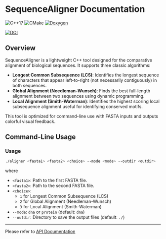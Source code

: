 # SequenceAligner Documentation

![C++17](https://img.shields.io/badge/C%2B%2B-17-blue.svg) ![CMake](https://img.shields.io/badge/CMake-≥3.10-blue.svg)
[![Doxygen](https://img.shields.io/badge/docs-Doxygen-blue)](https://bibymaths.github.io/SequenceAligner/api/index.html)

[![DOI](https://zenodo.org/badge/DOI/10.5281/zenodo.15414690.svg)](https://doi.org/10.5281/zenodo.15414690)

## Overview

SequenceAligner is a lightweight C++ tool designed for the comparative alignment of biological sequences. It supports three classic algorithms:

* **Longest Common Subsequence (LCS)**: Identifies the longest sequence of characters that appear left-to-right (not necessarily contiguously) in both sequences.
* **Global Alignment (Needleman-Wunsch)**: Finds the best full-length alignment between two sequences using dynamic programming.
* **Local Alignment (Smith-Waterman)**: Identifies the highest scoring local subsequence alignment useful for identifying conserved motifs.

This tool is optimized for command-line use with FASTA inputs and outputs colorful visual feedback.

## Command-Line Usage

### Usage

```bash
./aligner <fasta1> <fasta2> <choice> --mode <mode> --outdir <outdir>
```
where 
- `<fasta1>`: Path to the first FASTA file. 
- `<fasta2>`: Path to the second FASTA file.
- `<choice>`: 
  - `1` for Longest Common Subsequence (LCS)
  - `2` for Global Alignment (Needleman-Wunsch)
  - `3` for Local Alignment (Smith-Waterman) 
- `--mode`: `dna` or `protein` (default: `dna`) 
- `--outdir`: Directory to save the output files (default: `./`)

---

Please refer to [API Documentation](https://bibymaths.github.io/SequenceAligner/api/index.html)
